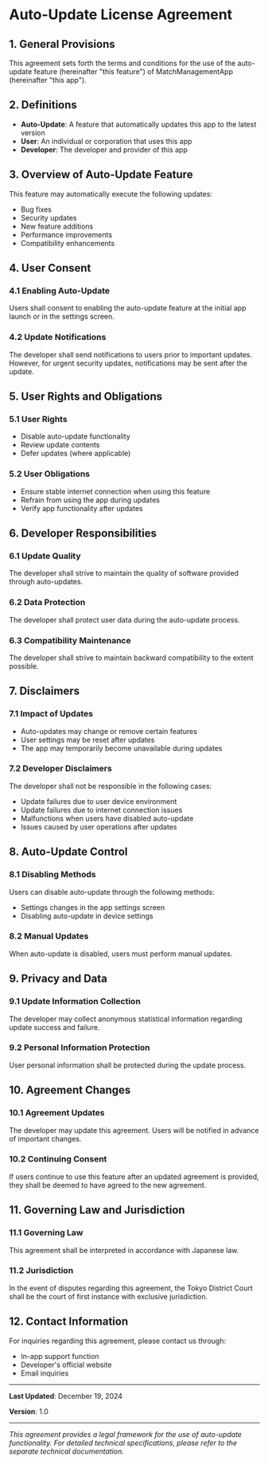 # Auto-Update License Agreement

## 1. General Provisions

This agreement sets forth the terms and conditions for the use of the auto-update feature (hereinafter "this feature") of MatchManagementApp (hereinafter "this app").

## 2. Definitions

- **Auto-Update**: A feature that automatically updates this app to the latest version
- **User**: An individual or corporation that uses this app
- **Developer**: The developer and provider of this app

## 3. Overview of Auto-Update Feature

This feature may automatically execute the following updates:

- Bug fixes
- Security updates
- New feature additions
- Performance improvements
- Compatibility enhancements

## 4. User Consent

### 4.1 Enabling Auto-Update

Users shall consent to enabling the auto-update feature at the initial app launch or in the settings screen.

### 4.2 Update Notifications

The developer shall send notifications to users prior to important updates. However, for urgent security updates, notifications may be sent after the update.

## 5. User Rights and Obligations

### 5.1 User Rights

- Disable auto-update functionality
- Review update contents
- Defer updates (where applicable)

### 5.2 User Obligations

- Ensure stable internet connection when using this feature
- Refrain from using the app during updates
- Verify app functionality after updates

## 6. Developer Responsibilities

### 6.1 Update Quality

The developer shall strive to maintain the quality of software provided through auto-updates.

### 6.2 Data Protection

The developer shall protect user data during the auto-update process.

### 6.3 Compatibility Maintenance

The developer shall strive to maintain backward compatibility to the extent possible.

## 7. Disclaimers

### 7.1 Impact of Updates

- Auto-updates may change or remove certain features
- User settings may be reset after updates
- The app may temporarily become unavailable during updates

### 7.2 Developer Disclaimers

The developer shall not be responsible in the following cases:

- Update failures due to user device environment
- Update failures due to internet connection issues
- Malfunctions when users have disabled auto-update
- Issues caused by user operations after updates

## 8. Auto-Update Control

### 8.1 Disabling Methods

Users can disable auto-update through the following methods:

- Settings changes in the app settings screen
- Disabling auto-update in device settings

### 8.2 Manual Updates

When auto-update is disabled, users must perform manual updates.

## 9. Privacy and Data

### 9.1 Update Information Collection

The developer may collect anonymous statistical information regarding update success and failure.

### 9.2 Personal Information Protection

User personal information shall be protected during the update process.

## 10. Agreement Changes

### 10.1 Agreement Updates

The developer may update this agreement. Users will be notified in advance of important changes.

### 10.2 Continuing Consent

If users continue to use this feature after an updated agreement is provided, they shall be deemed to have agreed to the new agreement.

## 11. Governing Law and Jurisdiction

### 11.1 Governing Law

This agreement shall be interpreted in accordance with Japanese law.

### 11.2 Jurisdiction

In the event of disputes regarding this agreement, the Tokyo District Court shall be the court of first instance with exclusive jurisdiction.

## 12. Contact Information

For inquiries regarding this agreement, please contact us through:

- In-app support function
- Developer's official website
- Email inquiries

---

**Last Updated**: December 19, 2024

**Version**: 1.0

---

_This agreement provides a legal framework for the use of auto-update functionality. For detailed technical specifications, please refer to the separate technical documentation._
